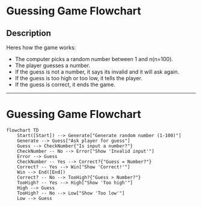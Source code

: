 # Guessing Game Flowchart

## Description

Heres how the game works:
- The computer picks a random number between 1 and n(n=100).
- The player guesses a number.
- If the guess is not a number, it says its invalid and it will ask again.
- If the guess is too high or too low, it tells the player.
- If the guess is correct, it ends the game.

---
# Guessing Game Flowchart

```mermaid
flowchart TD
    Start([Start]) --> Generate["Generate random number (1-100)"]
    Generate --> Guess["Ask player for guess"]
    Guess --> CheckNumber{"Is input a number?"}
    CheckNumber -- No --> Error["Show 'Invalid input'"]
    Error --> Guess
    CheckNumber -- Yes --> Correct?{"Guess = Number?"}
    Correct? -- Yes --> Win["Show 'Correct!'"]
    Win --> End([End])
    Correct? -- No --> TooHigh?{"Guess > Number?"}
    TooHigh? -- Yes --> High["Show 'Too high'"]
    High --> Guess
    TooHigh? -- No --> Low["Show 'Too low'"]
    Low --> Guess



